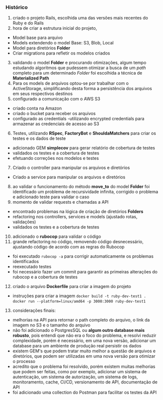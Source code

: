 ### Histórico
1. criado o projeto Rails, escolhida uma das versões mais recentes do Ruby e do Rails
2. hora de criar a estrutura inicial do projeto, 
  - Model base para arquivo
  - Models extendendo o model Base: S3, Blob, Local
  - Model para diretórios **Folder**
  - Criar migrations para refletir os modelos criados
3. validando o model **Folder** e procurando otimizações, algum tempo estudando algoritmos que pudessem otimizar a busca de um *path* completo para um determinado *Folder* foi escolhida a técnica de **Materialized Path** 
4. Para os models de arquivos optou-se por trabalhar com o ActiveStorage, simplificando desta forma a persistência dos arquivos em seus respectivos destinos
5. configurado a comunicação com o AWS S3
  - criado conta na Amazon
  - criado o bucket para receber os arquivos
  - configurado as credentials -utilizando encrypted credentials para armazenar as credenciais de acesso ao S3
6. Testes, utilizando **RSpec**, **FactoryBot** e **ShouldaMatchers** para criar os testes e os dados de teste
  - adicionado GEM **simplecov** para gerar relatório de cobertura de testes
  - validados os testes e a cobertura de testes
  - efetuando correções nos modelos e testes
7. Criado o controller para manipular os arquivos e diretórios
  - Criado a service para manipular os arquivos e diretórios
8. ao validar o funcionamento do método **move_to** do model **Folder** foi identificado um problema de recursividade infinita, corrigido o problema e adicionado teste para validar o caso
9. momento de validar requests e chamadas a API
  - encontrado problemas na lógica de criação de diretórios **Folders**
  - refactoring nos controllers, services e models (ajustado rotas, validações)
  - validados os testes e a cobertura de testes
10. adicionado o **rubocop** para validar o código
11. grande refactoring no código, removendo código desnecessário, ajustando código de acordo com as regras do Rubocop
  - foi executado ```rubocop -a``` para corrigir automaticamente os problemas identificados
  - reexecutado testes
  - foi necessário fazer um commit para garantir as primeiras alterações do rubocop e a cobertura de testes
12. criado o arquivo **Dockerfile** para criar a imagem do projeto
  - instruções para criar a imagem
    ```docker build -t ruby-dev-test1 .```
    ```docker run --platform=linux/amd64 -p 3000:3000 ruby-dev-test1```
13. considerações finais:
  - melhorias na API para retornar o path completo do arquivo, o link da imagem no S3 e o tamanho do arquivo
  - não foi adicionado o PostgresSQL ou **algum outro database mais robusto**, pois entendi que não era o foco do problema, e resolvi reduzir complexidade, porém é necessário, em uma nova versão, adicionar um database para um ambiente de produção real persistir os dados
  - existem GEM's que podem tratar muito melhor a questão de arquivos e diretórios, que podem ser utilizadas em uma nova versão para otimizar o processo
  - acredito que o problema foi resolvido, porém existem muitas melhorias que podem ser feitas, como por exemplo, adicionar um sistema de autenticação, um sistema de autorização,  um sistema de logs, monitoramento, cache, CI/CD, versionamento de API, documentação de API
  - foi adicionado uma collection do Postman para facilitar os testes da API
